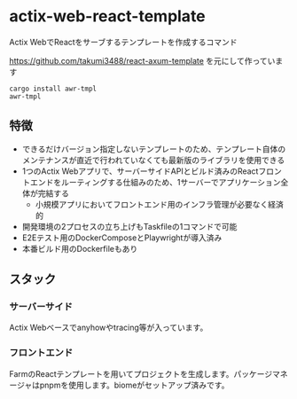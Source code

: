# actix-web-react-template

Actix WebでReactをサーブするテンプレートを作成するコマンド

https://github.com/takumi3488/react-axum-template を元にして作っています

```
cargo install awr-tmpl
awr-tmpl
```

## 特徴

- できるだけバージョン指定しないテンプレートのため、テンプレート自体のメンテナンスが直近で行われていなくても最新版のライブラリを使用できる
- 1つのActix Webアプリで、サーバーサイドAPIとビルド済みのReactフロントエンドをルーティングする仕組みのため、1サーバーでアプリケーション全体が完結する
  - 小規模アプリにおいてフロントエンド用のインフラ管理が必要なく経済的
- 開発環境の2プロセスの立ち上げもTaskfileの1コマンドで可能
- E2Eテスト用のDockerComposeとPlaywrightが導入済み
- 本番ビルド用のDockerfileもあり

## スタック

### サーバーサイド

Actix Webベースでanyhowやtracing等が入っています。

### フロントエンド

FarmのReactテンプレートを用いてプロジェクトを生成します。パッケージマネージャはpnpmを使用します。biomeがセットアップ済みです。
